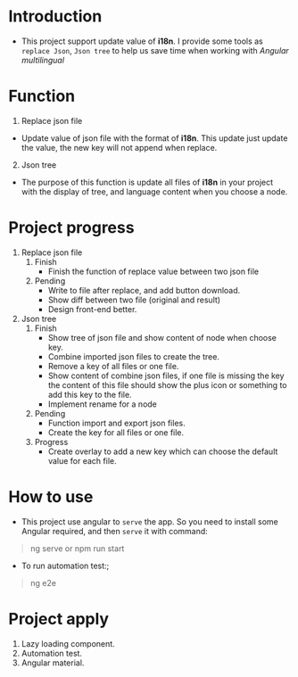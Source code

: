 # Introduction

- This project support update value of **i18n**. I provide some tools as `replace Json`,
`Json tree` to help us save time when working with *Angular multilingual*

# Function

1. Replace json file
- Update value of json file with the format of **i18n**. This update just update
 the value, the new key will not append when replace.
2. Json tree
- The purpose of this function is update all files of **i18n** in your project with
the display of tree, and language content when you choose a node.

# Project progress

1. Replace json file
    1. Finish
        - Finish the function of replace value between two json file
    2. Pending
        - Write to file after replace, and add button download.
        - Show diff between two file (original and result)
        - Design front-end better.
2. Json tree
    1. Finish
        - Show tree of json file and show content of node when choose key.
        - Combine imported json files to create the tree.
        - Remove a key of all files or one file.
        - Show content of combine json files, if one file is missing the key the content
        of this file should show the plus icon or something to add this key to the file.
        - Implement rename for a node
    2. Pending
        - Function import and export json files.
        - Create the key for all files or one file.
    3. Progress
        - Create overlay to add a new key which can choose the default value for each file.
       
# How to use

- This project use angular to `serve` the app. So you need to install some Angular
required, and then `serve` it with command:
> ng serve or npm run start

- To run automation test:;
> ng e2e

# Project apply

1. Lazy loading component.
2. Automation test.
3. Angular material.

